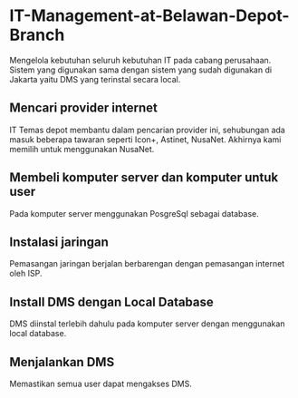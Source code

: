 # IT-Management-at-Belawan-Depot-Branch
Mengelola kebutuhan seluruh kebutuhan IT pada cabang perusahaan. Sistem yang digunakan sama dengan sistem yang sudah digunakan di Jakarta yaitu DMS yang terinstal secara local.

## Mencari provider internet
IT Temas depot membantu dalam pencarian provider ini, sehubungan ada masuk beberapa tawaran seperti Icon+, Astinet, NusaNet. Akhirnya kami memilih untuk menggunakan NusaNet. 
## Membeli komputer server dan komputer untuk user
Pada komputer server menggunakan PosgreSql sebagai database. 
## Instalasi jaringan
Pemasangan jaringan berjalan berbarengan dengan pemasangan internet oleh ISP.
## Install DMS dengan Local Database
DMS diinstal terlebih dahulu pada komputer server dengan menggunakan local database.
## Menjalankan DMS
Memastikan semua user dapat mengakses DMS.




